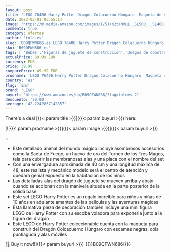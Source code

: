 ```yaml
---
layout: post
title: 'LEGO 76406 Harry Potter Dragón Colacuerno Húngaro  Maqueta de Animal para Construir  Set Coleccionable  Juguete para Niños y Niñas'
date: 2023-05-01 06:55:14
image: 'https://m.media-amazon.com/images/I/51+o2taNVLL._SL500_._SL400_.jpg'
comments: true
category: ofertas
author: 'tole.es'
slug: 'B09QFWN686-es LEGO 76406 Harry Potter Dragón Colacuerno Húngaro Maqueta...'
sku: 'B09QFWN686-es'
tags: [ 'Bebés','Figuras de juguete de construcción','Juegos de construcción para niños','Juguetes','Juguetes y juegos','Self Service','Special Features Stores','lego','🇪🇸', ]
actualPrice: 39.99 EUR
currency: EUR
price: 39.99
comparePrice: 49.99 EUR
prodname: 'LEGO 76406 Harry Potter Dragón Colacuerno Húngaro  Maqueta de Animal para Construir  Set Coleccionable  Juguete para Niños y Niñas'
country: 'es'
flag: '🇪🇸'
brand: 'LEGO'
buyurl: 'https://www.amazon.es/dp/B09QFWN686/?tag=tolees-21'
descuento: '20.00'
average: '42.2242857142857'
---
```


There's a deal [{{< param title >}}]({{< param buyurl >}})  here:

[![{{< param prodname >}}]({{< param image >}})]({{< param buyurl >}})

ℹ️:

- Este detallado animal del mundo mágico incluye asombrosos accesorios como la Saeta de Fuego, un huevo de oro del Torneo de los Tres Magos, tela para cubrir las membranosas alas y una placa con el nombre del set
- Con una envergadura aproximada de 40 cm y una longitud máxima de 48, este realista y mecánico modelo será el centro de atención y quedará genial expuesto en la habitación de los niños
- Las detalladas alas del dragón de juguete se mueven arriba y abajo cuando se accionan con la manivela situada en la parte posterior de la sólida base
- Este set LEGO Harry Potter es un regalo increíble para niños y niñas de 10 años en adelante amantes de las películas y las aventuras mágicas
- Esta llamativa pieza de decoración también incluye una mini figura LEGO de Harry Potter con su escoba voladora para exponerla junto a la figura del dragón
- Este LEGO de Harry Potter coleccionable cuenta con la maqueta para construir del Dragón Colcacuerno Húngaro con escamas negras, cola puntiaguda y alas móviles

[🛒 Buy it now!!]({{< param buyurl >}})
{{<world>}}B09QFWN686{{</world>}}
